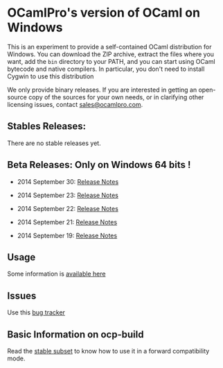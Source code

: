 OCamlPro's version of OCaml on Windows
======================================

This is an experiment to provide a self-contained OCaml distribution
for Windows. You can download the ZIP archive, extract the files where
you want, add the `bin` directory to your PATH, and you can start
using OCaml bytecode and native compilers. In particular, you don't need
to install Cygwin to use this distribution

We only provide binary releases. If you are interested in getting an
open-source copy of the sources for your own needs, or in clarifying
other licensing issues, contact
[sales@ocamlpro.com](mailto:sales@ocamlpro.com).

## Stables Releases:

There are no stable releases yet.

## Beta Releases: Only on Windows 64 bits !

* 2014 September 30: [Release Notes](https://github.com/OCamlPro/ocpwin-distrib/blob/master/ReleaseNotes/ocpwin-20140930-release-notes.md)

* 2014 September 23: [Release Notes](https://github.com/OCamlPro/ocpwin-distrib/blob/master/ReleaseNotes/ocpwin-20140923-release-notes.md)

* 2014 September 22: [Release Notes](https://github.com/OCamlPro/ocpwin-distrib/blob/master/ReleaseNotes/ocpwin-20140922-release-notes.md)

* 2014 September 21: [Release Notes](https://github.com/OCamlPro/ocpwin-distrib/blob/master/ReleaseNotes/ocpwin-20140921-release-notes.md)

* 2014 September 19: [Release Notes](https://github.com/OCamlPro/ocpwin-distrib/blob/master/ReleaseNotes/ocpwin-20140919-release-notes.md)

## Usage

Some information is [available here](https://github.com/OCamlPro/ocpwin-distrib/blob/master/Usage/Readme.md)

## Issues

Use this [bug tracker](https://github.com/OCamlPro/ocpwin-distrib/issues)


## Basic Information on ocp-build

Read the [stable subset](https://github.com/OCamlPro/ocpwin-distrib/blob/master/ocp-build/minimal.md)
to know how to use it in a forward compatibility mode.
